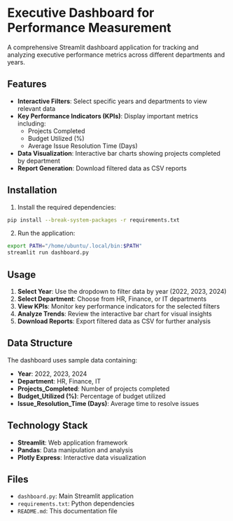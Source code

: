 # Executive Dashboard for Performance Measurement

A comprehensive Streamlit dashboard application for tracking and analyzing executive performance metrics across different departments and years.

## Features

- **Interactive Filters**: Select specific years and departments to view relevant data
- **Key Performance Indicators (KPIs)**: Display important metrics including:
  - Projects Completed
  - Budget Utilized (%)
  - Average Issue Resolution Time (Days)
- **Data Visualization**: Interactive bar charts showing projects completed by department
- **Report Generation**: Download filtered data as CSV reports

## Installation

1. Install the required dependencies:
```bash
pip install --break-system-packages -r requirements.txt
```

2. Run the application:
```bash
export PATH="/home/ubuntu/.local/bin:$PATH"
streamlit run dashboard.py
```

## Usage

1. **Select Year**: Use the dropdown to filter data by year (2022, 2023, 2024)
2. **Select Department**: Choose from HR, Finance, or IT departments
3. **View KPIs**: Monitor key performance indicators for the selected filters
4. **Analyze Trends**: Review the interactive bar chart for visual insights
5. **Download Reports**: Export filtered data as CSV for further analysis

## Data Structure

The dashboard uses sample data containing:
- **Year**: 2022, 2023, 2024
- **Department**: HR, Finance, IT
- **Projects_Completed**: Number of projects completed
- **Budget_Utilized (%)**: Percentage of budget utilized
- **Issue_Resolution_Time (Days)**: Average time to resolve issues

## Technology Stack

- **Streamlit**: Web application framework
- **Pandas**: Data manipulation and analysis
- **Plotly Express**: Interactive data visualization

## Files

- `dashboard.py`: Main Streamlit application
- `requirements.txt`: Python dependencies
- `README.md`: This documentation file